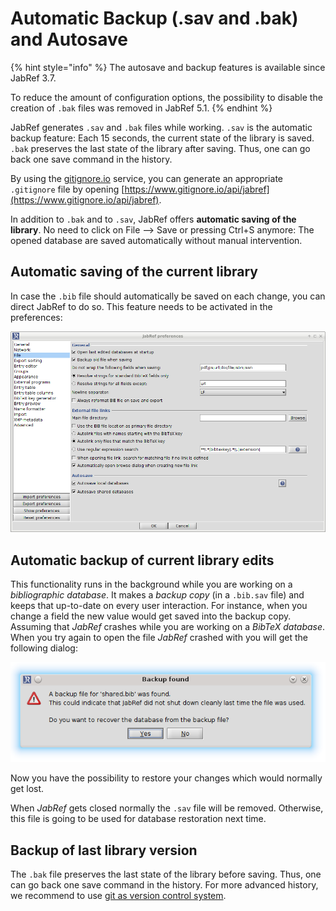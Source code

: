 # Automatic Backup \(.sav and .bak\) and Autosave



{% hint style="info" %}
The autosave and backup features is available since JabRef 3.7.

To reduce the amount of configuration options, the possibility to disable the creation of `.bak` files was removed in JabRef 5.1.
{% endhint %}

JabRef generates `.sav` and `.bak` files while working. `.sav` is the automatic backup feature: Each 15 seconds, the current state of the library is saved. `.bak` preserves the last state of the library after saving. Thus, one can go back one save command in the history.

By using the [gitignore.io](https://www.gitignore.io/) service, you can generate an appropriate `.gitignore` file by opening [https://www.gitignore.io/api/jabref](https://www.gitignore.io/api/jabref).

In addition to `.bak` and to `.sav`, JabRef offers **automatic saving of the library**. No need to click on File --&gt; Save or pressing Ctrl+S anymore: The opened database are saved automatically without manual intervention.

## Automatic saving of the current library

In case the `.bib` file should automatically be saved on each change, you can direct JabRef to do so. This feature needs to be activated in the preferences:

![Screenshot of the autosave preferences](../.gitbook/assets/autosave%20%282%29%20%282%29%20%282%29.png)

## Automatic backup of current library edits

This functionality runs in the background while you are working on a _bibliographic database_. It makes a _backup copy_ \(in a `.bib.sav` file\) and keeps that up-to-date on every user interaction. For instance, when you change a field the new value would get saved into the backup copy. Assuming that _JabRef_ crashes while you are working on a _BibTeX database_. When you try again to open the file _JabRef_ crashed with you will get the following dialog:

![Screenshot of the backup dialog](../.gitbook/assets/backup_found%20%282%29%20%282%29%20%282%29.png)

Now you have the possibility to restore your changes which would normally get lost.

When _JabRef_ gets closed normally the `.sav` file will be removed. Otherwise, this file is going to be used for database restoration next time.

## Backup of last library version

The `.bak` file preserves the last state of the library before saving. Thus, one can go back one save command in the history. For more advanced history, we recommend to use [git as version control system](https://git-scm.com/book).


